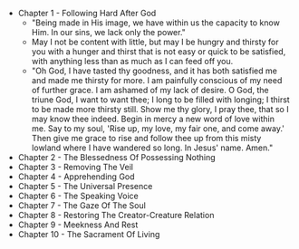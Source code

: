 - Chapter 1 - Following Hard After God
	- "Being made in His image, we have within us the capacity to know Him. In our sins, we lack only the power."
	- May I not be content with little, but may I be hungry and thirsty for you with a hunger and thirst that is not easy or quick to be satisfied, with anything less than as much as I can feed off you.
	- "Oh God, I have tasted thy goodness, and it has both satisfied me and made me thirsty for more. I am painfully conscious of my need of further grace. I am ashamed of my lack of desire. O God, the triune God, I want to want thee; I long to be filled with longing; I thirst to be made more thirsty still. Show me thy glory, I pray thee, that so I may know thee indeed. Begin in mercy a new word of love within me. Say to my soul, 'Rise up, my love, my fair one, and come away.' Then give me grace to rise and follow thee up from this misty lowland where I have wandered so long. In Jesus' name. Amen."
- Chapter 2 - The Blessedness Of Possessing Nothing
- Chapter 3 - Removing The Veil
- Chapter 4 - Apprehending God
- Chapter 5 - The Universal Presence
- Chapter 6 - The Speaking Voice
- Chapter 7 - The Gaze Of The Soul
- Chapter 8 - Restoring The Creator-Creature Relation
- Chapter 9 - Meekness And Rest
- Chapter 10 - The Sacrament Of Living